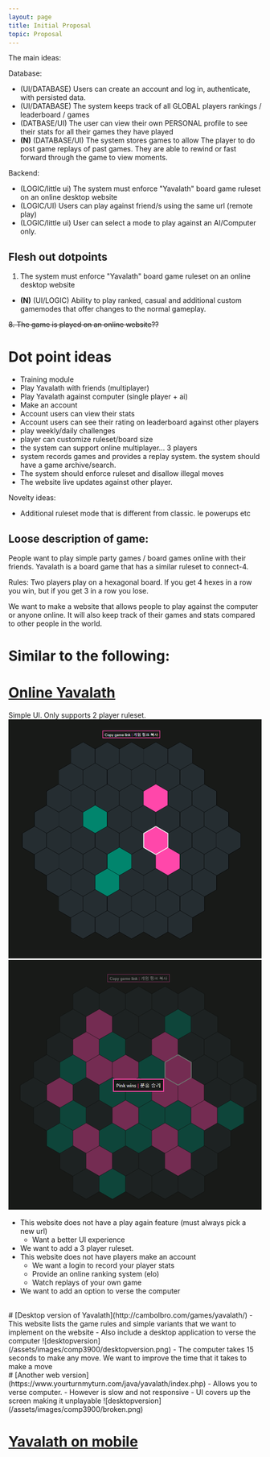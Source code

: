 ```yaml
---
layout: page
title: Initial Proposal
topic: Proposal
---
```

The main ideas:

Database:
- (UI/DATABASE) Users can create an account and log in, authenticate, with persisted data.
- (UI/DATABASE) The system keeps track of all GLOBAL players rankings / leaderboard / games
- (DATBASE/UI) The user can view their own PERSONAL profile to see their stats for all their games they have played
- **(N)** (DATABASE/UI) The system stores games to allow The player to do post game replays of past games. They are able to rewind or fast forward through the game to view moments.

Backend:

- (LOGIC/little ui) The system must enforce "Yavalath" board game ruleset on an online desktop website
- (LOGIC/UI) Users can play against friend/s using the same url (remote play)
- (LOGIC/little ui) User can select a mode to play against an AI/Computer only.


## Flesh out dotpoints
1. The system must enforce "Yavalath" board game ruleset on an online desktop website


<!-- - **(N)** (UI/LOGIC) Ability to play both ranked and casual gamemodes. Causual will have additional gamemodes which offer customized gameplay. ~~with custom maps being an extension of casual gameplay.~~
  - Custom board configurations (missing hex squares or larger board sizes)
  - handicaps??  
~~- powerups~~  -->


- **(N)** (UI/LOGIC) Ability to play ranked, casual and additional custom gamemodes that offer changes to the normal gameplay. 

~~8. The game is played on an online website??~~

# Dot point ideas
- Training module
- Play Yavalath with friends (multiplayer)
- Play Yavalath against computer (single player + ai)
- Make an account
- Account users can view their stats
- Account users can see their rating on leaderboard against other players
- play weekly/daily challenges
- player can customize ruleset/board size
- the system can support online multiplayer... 3 players
- system records games and provides a replay system.
the system should have a game archive/search.
- The system should enforce ruleset and disallow illegal moves
- The website live updates against other player.

Novelty ideas:
- Additional ruleset mode that is different from classic. Ie powerups etc

## **Loose description of game:**
People want to play simple party games / board games online with their friends. Yavalath is a board game that has a similar ruleset to connect-4. 

Rules: Two players play on a hexagonal board. If you get 4 hexes in a row you win, but if you get 3 in a row you lose. 

We want to make a website that allows people to play against the computer or anyone online. It will also keep track of their games and stats compared to other people in the world.

# **Similar to the following:**
# [Online Yavalath](https://play.yavalath.com/)
Simple UI. Only supports 2 player ruleset.
![Yavalath](/assets/images/comp3900/yavalathonline.png)
![Yavalath](/assets/images/comp3900/gameover.png)
- This website does not have a play again feature (must always pick a new url)
  - Want a better UI experience
- We want to add a 3 player ruleset.
- This website does not have players make an account
  - We want a login to record your player stats
  - Provide an online ranking system (elo)
  - Watch replays of your own game
- We want to add an option to verse the computer

<br>
# [Desktop version of Yavalath](http://cambolbro.com/games/yavalath/)
- This website lists the game rules and simple variants that we want to implement on the website
- Also include a desktop application to verse the computer
![desktopversion](/assets/images/comp3900/desktopversion.png)
- The computer takes 15 seconds to make any move. We want to improve the time that it takes to make a move

<br>
# [Another web version](https://www.yourturnmyturn.com/java/yavalath/index.php)
- Allows you to verse computer.
  - However is slow and not responsive
- UI covers up the screen making it unplayable
![desktopversion](/assets/images/comp3900/broken.png)

# [Yavalath on mobile](https://play.google.com/store/apps/details?id=nl.whitedove.yavalath&hl=en_AU&gl=US)